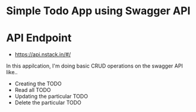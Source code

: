 # Simple Todo App using Swagger API

# API Endpoint
- https://api.nstack.in/#/

In this appilcation, I'm doing basic CRUD operations on the swagger API like..

- Creating the TODO              
- Read all TODO                  
- Updating the particular TODO   
- Delete the particular TODO     
